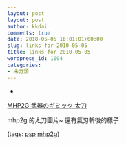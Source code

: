 ```yaml
---
layout: post
layout: post
author: kkdai
comments: true
date: 2010-05-05 16:01:01+00:00
slug: links-for-2010-05-05
title: links for 2010-05-05
wordpress_id: 1094
categories:
- 未分類
---
```


  * 
                

[MHP2G 武器のギミック 太刀](http://www.geocities.co.jp/Playtown-Yoyo/3166/mhp2g/weapons/04_samurai_blade/weapons.html)


                

mhp2g 的太刀圖片~ 還有氣刃斬後的樣子


                

(tags: [psp](http://delicious.com/kkdai/psp) [mhp2g](http://delicious.com/kkdai/mhp2g))


            
